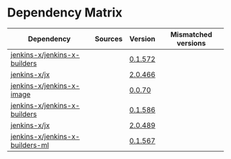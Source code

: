 # Dependency Matrix

Dependency | Sources | Version | Mismatched versions
---------- | ------- | ------- | -------------------
[jenkins-x/jenkins-x-builders](https://github.com/jenkins-x/jenkins-x-builders) |  | [0.1.572]() | 
[jenkins-x/jx](https://github.com/jenkins-x/jx) |  | [2.0.466]() | 
[jenkins-x/jenkins-x-image](https://github.com/jenkins-x/jenkins-x-image) |  | [0.0.70](https://github.com/jenkins-x/jenkins-x-image/releases/tag/0.0.70) | 
[jenkins-x/jenkins-x-builders](https://github.com/jenkins-x/jenkins-x-builders) |  | [0.1.586]() | 
[jenkins-x/jx](https://github.com/jenkins-x/jx) |  | [2.0.489](https://github.com/jenkins-x/jx/releases/tag/v2.0.489) | 
[jenkins-x/jenkins-x-builders-ml](https://github.com/jenkins-x/jenkins-x-builders-ml) |  | [0.1.567]() | 
